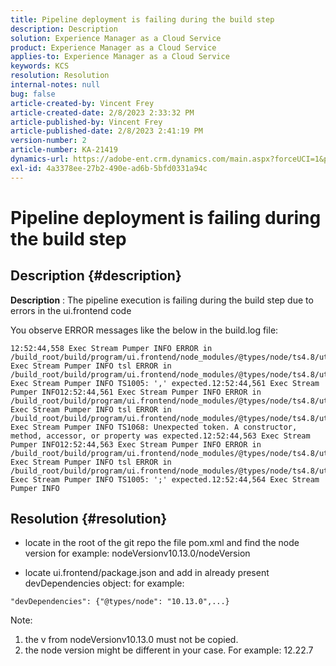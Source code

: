 ```yaml
---
title: Pipeline deployment is failing during the build step
description: Description
solution: Experience Manager as a Cloud Service
product: Experience Manager as a Cloud Service
applies-to: Experience Manager as a Cloud Service
keywords: KCS
resolution: Resolution
internal-notes: null
bug: false
article-created-by: Vincent Frey
article-created-date: 2/8/2023 2:33:32 PM
article-published-by: Vincent Frey
article-published-date: 2/8/2023 2:41:19 PM
version-number: 2
article-number: KA-21419
dynamics-url: https://adobe-ent.crm.dynamics.com/main.aspx?forceUCI=1&pagetype=entityrecord&etn=knowledgearticle&id=11387d8d-bda7-ed11-aad1-6045bd006b4b
exl-id: 4a3378ee-27b2-490e-ad6b-5bfd0331a94c
---
```

# Pipeline deployment is failing during the build step

## Description {#description}


<b>Description</b> : The pipeline execution is failing during the build step due to errors in the ui.frontend code

You observe ERROR messages like the below in the build.log file:


```
12:52:44,558 Exec Stream Pumper INFO ERROR in /build_root/build/program/ui.frontend/node_modules/@types/node/ts4.8/util.d.ts12:52:44,559 Exec Stream Pumper INFO tsl ERROR in /build_root/build/program/ui.frontend/node_modules/@types/node/ts4.8/util.d.ts(1485,42)12:52:44,561 Exec Stream Pumper INFO TS1005: ',' expected.12:52:44,561 Exec Stream Pumper INFO12:52:44,561 Exec Stream Pumper INFO ERROR in /build_root/build/program/ui.frontend/node_modules/@types/node/ts4.8/util.d.ts12:52:44,562 Exec Stream Pumper INFO tsl ERROR in /build_root/build/program/ui.frontend/node_modules/@types/node/ts4.8/util.d.ts(1485,44)12:52:44,563 Exec Stream Pumper INFO TS1068: Unexpected token. A constructor, method, accessor, or property was expected.12:52:44,563 Exec Stream Pumper INFO12:52:44,563 Exec Stream Pumper INFO ERROR in /build_root/build/program/ui.frontend/node_modules/@types/node/ts4.8/util.d.ts12:52:44,564 Exec Stream Pumper INFO tsl ERROR in /build_root/build/program/ui.frontend/node_modules/@types/node/ts4.8/util.d.ts(1485,57)12:52:44,564 Exec Stream Pumper INFO TS1005: ';' expected.12:52:44,564 Exec Stream Pumper INFO
```



## Resolution {#resolution}


- locate in the root of the git repo the file pom.xml and find the node version
for example: nodeVersionv10.13.0/nodeVersion

- locate ui.frontend/package.json and add in already present devDependencies object:
for example:


```
"devDependencies": {"@types/node": "10.13.0",...}
```


Note:
1. the v from nodeVersionv10.13.0 must not be copied.
2. the node version might be different in your case. For example: 12.22.7
